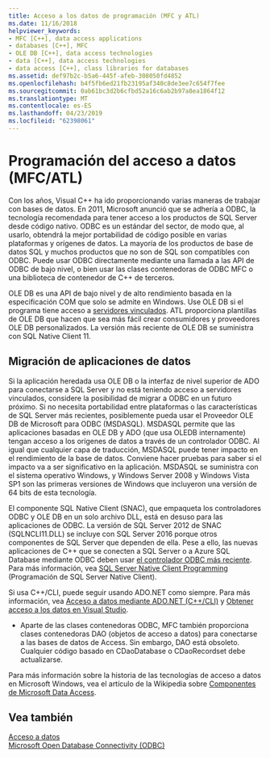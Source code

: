 ```yaml
---
title: Acceso a los datos de programación (MFC y ATL)
ms.date: 11/16/2018
helpviewer_keywords:
- MFC [C++], data access applications
- databases [C++], MFC
- OLE DB [C++], data access technologies
- data [C++], data access technologies
- data access [C++], class libraries for databases
ms.assetid: def97b2c-b5a6-445f-afeb-308050fd4852
ms.openlocfilehash: b4f5fb6ed21fb23195af340c8de3ee7c654f7fee
ms.sourcegitcommit: 0ab61bc3d2b6cfbd52a16c6ab2b97a8ea1864f12
ms.translationtype: MT
ms.contentlocale: es-ES
ms.lasthandoff: 04/23/2019
ms.locfileid: "62398061"
---
```

# <a name="data-access-programming-mfcatl"></a>Programación del acceso a datos (MFC/ATL)

Con los años, Visual C++ ha ido proporcionando varias maneras de trabajar con bases de datos. En 2011, Microsoft anunció que se adhería a ODBC, la tecnología recomendada para tener acceso a los productos de SQL Server desde código nativo. ODBC es un estándar del sector, de modo que, al usarlo, obtendrá la mejor portabilidad de código posible en varias plataformas y orígenes de datos. La mayoría de los productos de base de datos SQL y muchos productos que no son de SQL son compatibles con ODBC. Puede usar ODBC directamente mediante una llamada a las API de ODBC de bajo nivel, o bien usar las clases contenedoras de ODBC MFC o una biblioteca de contenedor de C++ de terceros.

OLE DB es una API de bajo nivel y de alto rendimiento basada en la especificación COM que solo se admite en Windows. Use OLE DB si el programa tiene acceso a [servidores vinculados](/sql/relational-databases/linked-servers/linked-servers-database-engine). ATL proporciona plantillas de OLE DB que hacen que sea más fácil crear consumidores y proveedores OLE DB personalizados. La versión más reciente de OLE DB se suministra con SQL Native Client 11.

## <a name="porting-data-applications"></a>Migración de aplicaciones de datos

Si la aplicación heredada usa OLE DB o la interfaz de nivel superior de ADO para conectarse a SQL Server y no está teniendo acceso a servidores vinculados, considere la posibilidad de migrar a ODBC en un futuro próximo. Si no necesita portabilidad entre plataformas o las características de SQL Server más recientes, posiblemente pueda usar el Proveedor OLE DB de Microsoft para ODBC (MSDASQL).  MSDASQL permite que las aplicaciones basadas en OLE DB y ADO (que usa OLEDB internamente) tengan acceso a los orígenes de datos a través de un controlador ODBC. Al igual que cualquier capa de traducción, MSDASQL puede tener impacto en el rendimiento de la base de datos. Conviene hacer pruebas para saber si el impacto va a ser significativo en la aplicación. MSDASQL se suministra con el sistema operativo Windows, y Windows Server 2008 y Windows Vista SP1 son las primeras versiones de Windows que incluyeron una versión de 64 bits de esta tecnología.

El componente SQL Native Client (SNAC), que empaqueta los controladores ODBC y OLE DB en un solo archivo DLL, está en desuso para las aplicaciones de ODBC. La versión de SQL Server 2012 de SNAC (SQLNCLI11.DLL) se incluye con SQL Server 2016 porque otros componentes de SQL Server que dependen de ella. Pese a ello, las nuevas aplicaciones de C++ que se conecten a SQL Server o a Azure SQL Database mediante ODBC deben usar [el controlador ODBC más reciente](/sql/connect/odbc/download-odbc-driver-for-sql-server). Para más información, vea [SQL Server Native Client Programming](/sql/relational-databases/native-client/sql-server-native-client-programming) (Programación de SQL Server Native Client).

Si usa C++/CLI, puede seguir usando ADO.NET como siempre. Para más información, vea [Acceso a datos mediante ADO.NET (C++/CLI)](../dotnet/data-access-using-adonet-cpp-cli.md) y [Obtener acceso a los datos en Visual Studio](/visualstudio/data-tools/accessing-data-in-visual-studio).

- Aparte de las clases contenedoras ODBC, MFC también proporciona clases contenedoras DAO (objetos de acceso a datos) para conectarse a las bases de datos de Access.  Sin embargo, DAO está obsoleto. Cualquier código basado en CDaoDatabase o CDaoRecordset debe actualizarse.

Para más información sobre la historia de las tecnologías de acceso a datos en Microsoft Windows, vea el artículo de la Wikipedia sobre [Componentes de Microsoft Data Access](https://en.wikipedia.org/wiki/Microsoft_Data_Access_Components).

## <a name="see-also"></a>Vea también

[Acceso a datos](data-access-in-cpp.md)<br/>
[Microsoft Open Database Connectivity (ODBC)](/sql/odbc/microsoft-open-database-connectivity-odbc)<br/>
